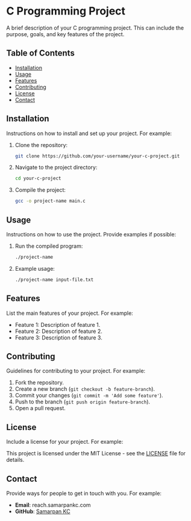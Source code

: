 # C Programming Project

A brief description of your C programming project. This can include the purpose, goals, and key features of the project.

## Table of Contents

- [Installation](#installation)
- [Usage](#usage)
- [Features](#features)
- [Contributing](#contributing)
- [License](#license)
- [Contact](#contact)

## Installation

Instructions on how to install and set up your project. For example:

1. Clone the repository:
    ```bash
    git clone https://github.com/your-username/your-c-project.git
    ```
2. Navigate to the project directory:
    ```bash
    cd your-c-project
    ```
3. Compile the project:
    ```bash
    gcc -o project-name main.c
    ```

## Usage

Instructions on how to use the project. Provide examples if possible:

1. Run the compiled program:
    ```bash
    ./project-name
    ```

2. Example usage:
    ```bash
    ./project-name input-file.txt
    ```

## Features

List the main features of your project. For example:

- Feature 1: Description of feature 1.
- Feature 2: Description of feature 2.
- Feature 3: Description of feature 3.

## Contributing

Guidelines for contributing to your project. For example:

1. Fork the repository.
2. Create a new branch (`git checkout -b feature-branch`).
3. Commit your changes (`git commit -m 'Add some feature'`).
4. Push to the branch (`git push origin feature-branch`).
5. Open a pull request.

## License

Include a license for your project. For example:

This project is licensed under the MIT License - see the [LICENSE](LICENSE) file for details.

## Contact

Provide ways for people to get in touch with you. For example:

- **Email**: reach.samarpankc.com
- **GitHub**: [Samarpan KC](https://github.com/SamarpanKc)

